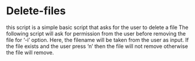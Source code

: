 # Delete-files
this script  is a simple basic script that  asks for the user to delete a file 
The following script will ask for permission from the user before removing the file for ‘-i’ option. Here, the filename will be taken from the user as input. If the file exists and the user press ‘n’ then the file will not remove otherwise the file will remove.
